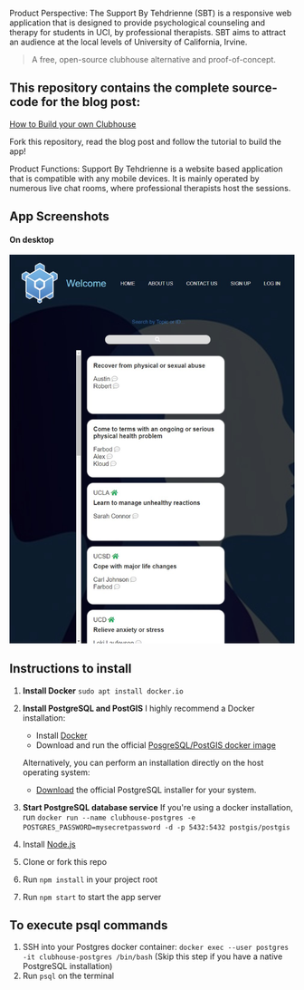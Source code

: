 Product Perspective:
    The Support By Tehdrienne (SBT) is a responsive web application that is designed to provide psychological counseling and therapy for students in UCI, by professional therapists. SBT aims to attract an audience at the local levels of University of California, Irvine.

> A free, open-source clubhouse alternative and proof-of-concept.

## This repository contains the complete source-code for the blog post:
[How to Build your own Clubhouse](https://www.ashwinhariharan.tech/blog/how-to-build-your-own-clubhouse/)

Fork this repository, read the blog post and follow the tutorial to build the app!

Product Functions:
    Support By Tehdrienne is a website based application that is compatible with any mobile devices. It is mainly operated by numerous live chat rooms, where professional therapists host the sessions. 

## App Screenshots


#### On desktop
![Screenshot on a desktop browser](/public/images/home_page.jpg)

## Instructions to install

1. **Install Docker**
    `sudo apt install docker.io`

2. **Install PostgreSQL and PostGIS**
    I highly recommend a Docker installation:
    - Install [Docker](https://docs.docker.com/get-docker/)
    - Download and run the official [PosgreSQL/PostGIS docker image](https://registry.hub.docker.com/r/postgis/postgis/)

    Alternatively, you can perform an installation directly on the host operating system:
    - [Download](https://www.postgresql.org/download/) the official PostgreSQL installer for your system.

3. **Start PostgreSQL database service**
    If you're using a docker installation, run `docker run --name clubhouse-postgres -e POSTGRES_PASSWORD=mysecretpassword -d -p 5432:5432 postgis/postgis`
4. Install [Node.js](https://nodejs.org/)
5. Clone or fork this repo
6. Run `npm install` in your project root
7. Run `npm start` to start the app server

## To execute psql commands
1. SSH into your Postgres docker container: `docker exec --user postgres -it clubhouse-postgres /bin/bash` (Skip this step if you have a native PostgreSQL installation)
2. Run `psql` on the terminal


